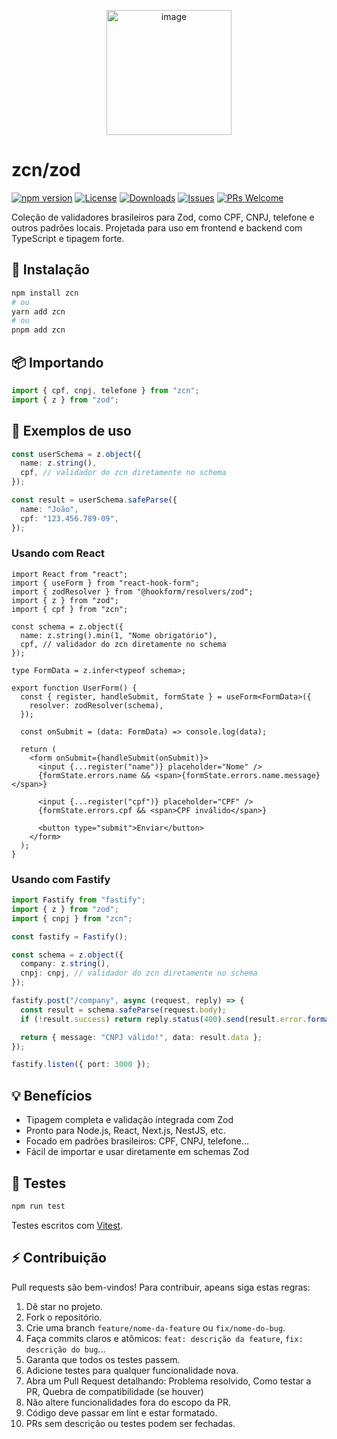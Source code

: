 <p align="center">
  <img align="center" width="200" height="200" alt="image" src="https://github.com/user-attachments/assets/b1343c5c-b2a5-4cb2-a81b-9811089dc36c" />
</p>

# zcn/zod

[![npm version](https://img.shields.io/npm/v/zcn?color=blue)](https://www.npmjs.com/package/zcn)
[![License](https://img.shields.io/npm/l/zcn)](LICENSE)
[![Downloads](https://img.shields.io/npm/dm/zcn)](https://www.npmjs.com/package/zcn)
[![Issues](https://img.shields.io/github/issues/wesleydmscn/zcn)](https://github.com/your-username/zcn/issues)
[![PRs Welcome](https://img.shields.io/badge/PRs-welcome-brightgreen)](https://github.com/your-username/zcn/pulls)

Coleção de validadores brasileiros para Zod, como CPF, CNPJ, telefone e outros padrões locais. 
Projetada para uso em frontend e backend com TypeScript e tipagem forte.

## 🚀 Instalação

```bash
npm install zcn
# ou
yarn add zcn
# ou
pnpm add zcn
```

## 📦 Importando

```ts
import { cpf, cnpj, telefone } from "zcn";
import { z } from "zod";
```

## 🧩 Exemplos de uso

```ts
const userSchema = z.object({
  name: z.string(),
  cpf, // validador do zcn diretamente no schema
});

const result = userSchema.safeParse({
  name: "João",
  cpf: "123.456.789-09",
});
```

### Usando com React

```tsx
import React from "react";
import { useForm } from "react-hook-form";
import { zodResolver } from "@hookform/resolvers/zod";
import { z } from "zod";
import { cpf } from "zcn";

const schema = z.object({
  name: z.string().min(1, "Nome obrigatório"),
  cpf, // validador do zcn diretamente no schema
});

type FormData = z.infer<typeof schema>;

export function UserForm() {
  const { register, handleSubmit, formState } = useForm<FormData>({
    resolver: zodResolver(schema),
  });

  const onSubmit = (data: FormData) => console.log(data);

  return (
    <form onSubmit={handleSubmit(onSubmit)}>
      <input {...register("name")} placeholder="Nome" />
      {formState.errors.name && <span>{formState.errors.name.message}</span>}

      <input {...register("cpf")} placeholder="CPF" />
      {formState.errors.cpf && <span>CPF inválido</span>}

      <button type="submit">Enviar</button>
    </form>
  );
}
```

### Usando com Fastify

```ts
import Fastify from "fastify";
import { z } from "zod";
import { cnpj } from "zcn";

const fastify = Fastify();

const schema = z.object({
  company: z.string(),
  cnpj: cnpj, // validador do zcn diretamente no schema
});

fastify.post("/company", async (request, reply) => {
  const result = schema.safeParse(request.body);
  if (!result.success) return reply.status(400).send(result.error.format());

  return { message: "CNPJ válido!", data: result.data };
});

fastify.listen({ port: 3000 });
```

## 💡 Benefícios

- Tipagem completa e validação integrada com Zod
- Pronto para Node.js, React, Next.js, NestJS, etc.
- Focado em padrões brasileiros: CPF, CNPJ, telefone...
- Fácil de importar e usar diretamente em schemas Zod

## 🧪 Testes

```bash
npm run test
```

Testes escritos com [Vitest](https://vitest.dev/).

## ⚡ Contribuição

Pull requests são bem-vindos! Para contribuir, apeans siga estas regras:

1. Dê star no projeto.
2. Fork o repositório.
3. Crie uma branch `feature/nome-da-feature` ou `fix/nome-do-bug`.
4. Faça commits claros e atômicos: `feat: descrição da feature`, `fix: descrição do bug`...
5. Garanta que todos os testes passem.
6. Adicione testes para qualquer funcionalidade nova.
7. Abra um Pull Request detalhando: Problema resolvido, Como testar a PR, Quebra de compatibilidade (se houver)
8. Não altere funcionalidades fora do escopo da PR.
9. Código deve passar em lint e estar formatado.
10. PRs sem descrição ou testes podem ser fechadas.
